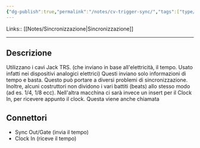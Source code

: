 ```yaml
---
{"dg-publish":true,"permalink":"/notes/cv-trigger-sync/","tags":["type/note"]}
---
```


Links:: [[Notes/Sincronizzazione\|Sincronizzazione]]

---

## Descrizione

Utilizzano i cavi Jack TRS. (che inviano in base all'elettricità, il tempo. Usato infatti nei dispositivi analogici elettrici) Questi inviano solo informazioni di tempo e basta. Questo può portare a diversi problemi di sincronizzazione. Inoltre, alcuni costruttori non dividono i vari battiti (beats) allo stesso modo (ad es. 1/4, 1/8 ecc). Nell'altra macchina ci sarà invece un insert per il Clock In, per ricevere appunto il clock. Questa viene anche chiamata 

## Connettori

- Sync Out/Gate (invia il tempo)
- Clock In (riceve il tempo)